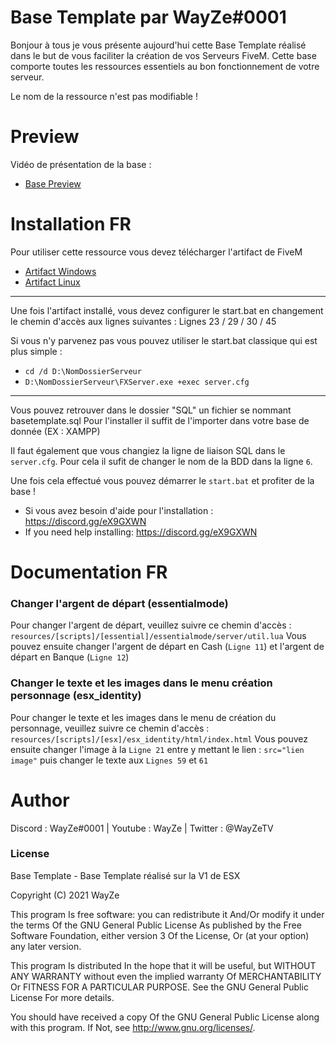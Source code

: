 # Base Template par WayZe#0001

Bonjour à tous je vous présente aujourd'hui cette Base Template réalisé dans le but de vous faciliter la création de vos Serveurs FiveM. Cette base comporte toutes les ressources essentiels au bon fonctionnement de votre serveur.

Le nom de la ressource n'est pas modifiable !

# Preview

Vidéo de présentation de la base :
 - [Base Preview](https://youtu.be/6UHVMXqlJ14) 
 
# Installation FR

Pour utiliser cette ressource vous devez télécharger l'artifact de FiveM
- [Artifact Windows](https://runtime.fivem.net/artifacts/fivem/build_server_windows/master/) 
- [Artifact Linux](https://runtime.fivem.net/artifacts/fivem/build_proot_linux/master/) 
-----------------------------------------------------
Une fois l'artifact installé, vous devez configurer le start.bat en changement le chemin d'accès aux lignes suivantes :
Lignes 23 / 29 / 30 / 45

Si vous n'y parvenez pas vous pouvez utiliser le start.bat classique qui est plus simple :

- `cd /d D:\NomDossierServeur`
- `D:\NomDossierServeur\FXServer.exe +exec server.cfg`
-----------------------------------------------------
Vous pouvez retrouver dans le dossier "SQL" un fichier se nommant basetemplate.sql
Pour l'installer il suffit de l'importer dans votre base de donnée (EX : XAMPP)

Il faut également que vous changiez la ligne de liaison SQL dans le `server.cfg`.
Pour cela il sufit de changer le nom de la BDD dans la ligne `6`.

Une fois cela effectué vous pouvez démarrer le `start.bat` et profiter de la base !

- Si vous avez besoin d'aide pour l'installation : https://discord.gg/eX9GXWN
- If you need help installing: https://discord.gg/eX9GXWN

# Documentation FR

### Changer l'argent de départ (essentialmode)
Pour changer l'argent de départ, veuillez suivre ce chemin d'accès :
`resources/[scripts]/[essential]/essentialmode/server/util.lua`
Vous pouvez ensuite changer l'argent de départ en Cash (`Ligne 11`) et l'argent de départ en Banque (`Ligne 12`)

### Changer le texte et les images dans le menu création personnage (esx_identity)
Pour changer le texte et les images dans le menu de création du personnage, veuillez suivre ce chemin d'accès : `resources/[scripts]/[esx]/esx_identity/html/index.html`
Vous pouvez ensuite changer l'image à la `Ligne 21` entre y mettant le lien : `src="lien image"` puis changer le texte aux `Lignes 59` et `61`

# Author 
Discord : WayZe#0001 | Youtube : WayZe | Twitter : @WayZeTV

### License
Base Template - Base Template réalisé sur la V1 de ESX

Copyright (C) 2021 WayZe

This program Is free software: you can redistribute it And/Or modify it under the terms Of the GNU General Public License As published by the Free Software Foundation, either version 3 Of the License, Or (at your option) any later version.

This program Is distributed In the hope that it will be useful, but WITHOUT ANY WARRANTY without even the implied warranty Of MERCHANTABILITY Or FITNESS FOR A PARTICULAR PURPOSE. See the GNU General Public License For more details.

You should have received a copy Of the GNU General Public License along with this program. If Not, see http://www.gnu.org/licenses/.
